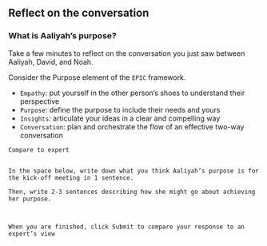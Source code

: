 ## Reflect on the conversation

### What is Aaliyah’s purpose?
Take a few minutes to reflect on the conversation you just saw between Aaliyah, David, and Noah.

Consider the Purpose element of the `EPIC` framework.

+ `Empathy`: put yourself in the other person’s shoes to understand their perspective
+ `Purpose`: define the purpose to include their needs and yours
+ `Insights`: articulate your ideas in a clear and compelling way
+ `Conversation`: plan and orchestrate the flow of an effective two-way conversation

```
Compare to expert


In the space below, write down what you think Aaliyah’s purpose is for the kick-off meeting in 1 sentence.

Then, write 2-3 sentences describing how she might go about achieving her purpose.



When you are finished, click Submit to compare your response to an expert’s view
```
